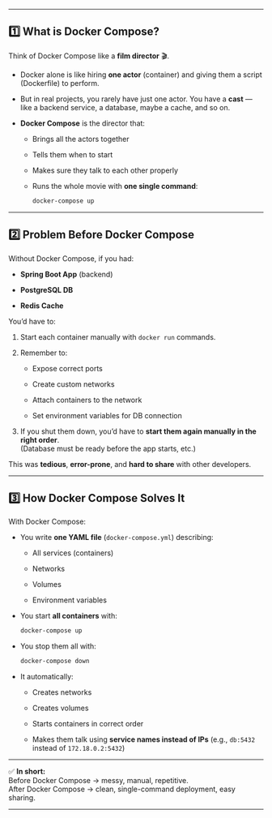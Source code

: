 
----

## **1️⃣ What is Docker Compose?**

Think of Docker Compose like a **film director** 🎬.

- Docker alone is like hiring **one actor** (container) and giving them a script (Dockerfile) to perform.
    
- But in real projects, you rarely have just one actor. You have a **cast** — like a backend service, a database, maybe a cache, and so on.
    
- **Docker Compose** is the director that:
    
    - Brings all the actors together
        
    - Tells them when to start
        
    - Makes sure they talk to each other properly
        
    - Runs the whole movie with **one single command**:
        
        ```bash
        docker-compose up
        ```
        

---

## **2️⃣ Problem Before Docker Compose**

Without Docker Compose, if you had:

- **Spring Boot App** (backend)
    
- **PostgreSQL DB**
    
- **Redis Cache**
    

You’d have to:

1. Start each container manually with `docker run` commands.
    
2. Remember to:
    
    - Expose correct ports
        
    - Create custom networks
        
    - Attach containers to the network
        
    - Set environment variables for DB connection
        
3. If you shut them down, you’d have to **start them again manually in the right order**.  
    (Database must be ready before the app starts, etc.)
    

This was **tedious**, **error-prone**, and **hard to share** with other developers.

---

## **3️⃣ How Docker Compose Solves It**

With Docker Compose:

- You write **one YAML file** (`docker-compose.yml`) describing:
    
    - All services (containers)
        
    - Networks
        
    - Volumes
        
    - Environment variables
        
- You start **all containers** with:
    
    ```bash
    docker-compose up
    ```
    
- You stop them all with:
    
    ```bash
    docker-compose down
    ```
    
- It automatically:
    
    - Creates networks
        
    - Creates volumes
        
    - Starts containers in correct order
        
    - Makes them talk using **service names instead of IPs** (e.g., `db:5432` instead of `172.18.0.2:5432`)
        

---

✅ **In short:**  
Before Docker Compose → messy, manual, repetitive.  
After Docker Compose → clean, single-command deployment, easy sharing.

---
